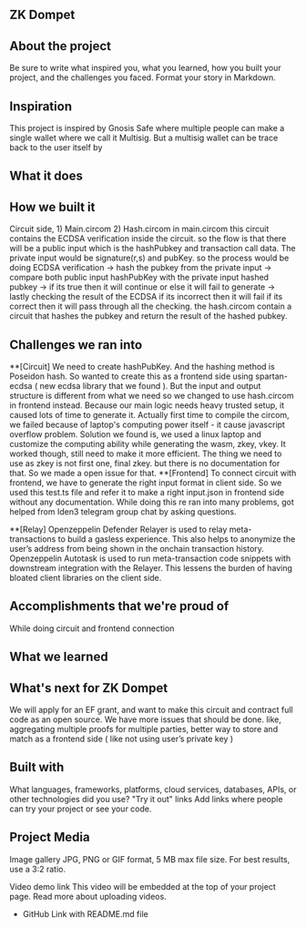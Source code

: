 ## ZK Dompet

## About the project
Be sure to write what inspired you, what you learned, how you built your project, and the challenges you faced. Format your story in Markdown.

## Inspiration
This project is inspired by Gnosis Safe where multiple people can make a single wallet where we call it Multisig. But a multisig wallet can be trace back to the user itself by 

## What it does


## How we built it
Circuit side, 1) Main.circom 2) Hash.circom
in main.circom this circuit contains the ECDSA verification inside the circuit. so the flow is that there will be a public input which is the hashPubkey and transaction call data. The private input would be signature(r,s) and pubKey. so the process would be doing ECDSA verification → hash the pubkey from the private input → compare both public input hashPubKey with the private input hashed pubkey → if its true then it will continue or else it will fail to generate → lastly checking the result of the ECDSA if its incorrect then it will fail if its correct then it will pass through all the checking. 
the hash.circom contain a circuit that hashes the pubkey and return the result of the hashed pubkey.


## Challenges we ran into
**[Circuit]
We need to create hashPubKey. And the hashing method is Poseidon hash. So wanted to create this as a frontend side using spartan-ecdsa ( new ecdsa library that we found ). But the input and output structure is different from what we need so we changed to use hash.circom in frontend instead. 
Because our main logic needs heavy trusted setup, it caused lots of time to generate it. Actually first time to compile the circom, we failed because of laptop's computing power itself - it cause javascript overflow problem. Solution we found is, we used a linux laptop and customize the computing ability while generating the wasm, zkey, vkey. It worked though, still need to make it more efficient.
The thing we need to use as zkey is not first one, final zkey. but there is no documentation for that. So we made a open issue for that.
**[Frontend]
To connect circuit with frontend, we have to generate the right input format in client side. So we used this test.ts file and refer it to make a right input.json in frontend side without any documentation. While doing this re ran into many problems, got helped from Iden3 telegram group chat by asking questions. 

**[Relay]
Openzeppelin Defender Relayer is used to relay meta-transactions to build a gasless experience. This also helps to anonymize the user’s address from being shown in the onchain transaction history. 
Openzeppelin Autotask is used to run meta-transaction code snippets with downstream integration with the Relayer. This lessens the burden of having bloated client libraries on the client side.
 
## Accomplishments that we're proud of
While doing circuit and frontend connection

## What we learned

## What's next for ZK Dompet
We will apply for an EF grant, and want to make this circuit and contract full code as an open source. 
We have more issues that should be done. like, aggregating multiple proofs for multiple parties, better way to store and match as a frontend side ( like not using user’s private key ) 

## Built with
What languages, frameworks, platforms, cloud services, databases, APIs, or other technologies did you use?
"Try it out" links
Add links where people can try your project or see your code.

## Project Media

Image gallery
JPG, PNG or GIF format, 5 MB max file size. For best results, use a 3:2 ratio.


 
Video demo link
This video will be embedded at the top of your project page. Read more about uploading videos.

* GitHub Link with README.md file
